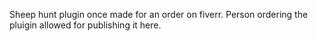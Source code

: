 Sheep hunt plugin once made for an order on fiverr. Person ordering the pluigin allowed for publishing it here.
